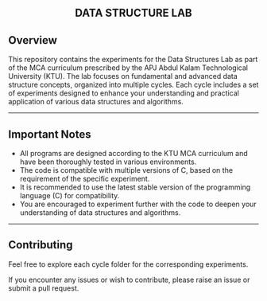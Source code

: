<h2 align="center">
  <strong>DATA STRUCTURE LAB</strong>  
</h2>

## Overview

This repository contains the experiments for the Data Structures Lab as part of the MCA curriculum prescribed by the APJ Abdul Kalam Technological University (KTU). The lab focuses on fundamental and advanced data structure concepts, organized into multiple cycles. Each cycle includes a set of experiments designed to enhance your understanding and practical application of various data structures and algorithms.

---
## Important Notes

- All programs are designed according to the KTU MCA curriculum and have been thoroughly tested in various environments.
- The code is compatible with multiple versions of C, based on the requirement of the specific experiment.
- It is recommended to use the latest stable version of the programming language (C) for compatibility.
- You are encouraged to experiment further with the code to deepen your understanding of data structures and algorithms.
---
## Contributing

Feel free to explore each cycle folder for the corresponding experiments.

If you encounter any issues or wish to contribute, please raise an issue or submit a pull request.
